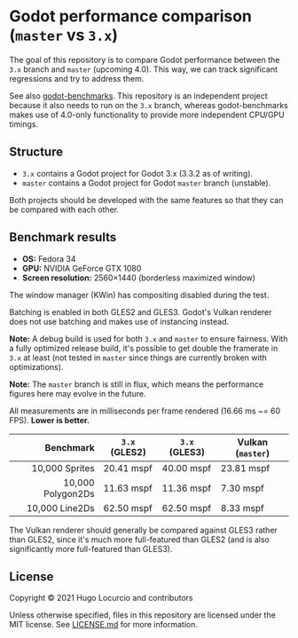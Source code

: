 # Godot performance comparison (`master` vs `3.x`)

The goal of this repository is to compare Godot performance between the
`3.x` branch and `master` (upcoming 4.0). This way, we can track significant
regressions and try to address them.

See also [godot-benchmarks](https://github.com/godotengine/godot-benchmarks).
This repository is an independent project because it also needs to run on the
`3.x` branch, whereas godot-benchmarks makes use of 4.0-only functionality to
provide more independent CPU/GPU timings.

## Structure

- `3.x` contains a Godot project for Godot 3.x (3.3.2 as of writing).
- `master` contains a Godot project for Godot `master` branch (unstable).

Both projects should be developed with the same features so that they can be
compared with each other.

## Benchmark results

- **OS:** Fedora 34
- **GPU:** NVIDIA GeForce GTX 1080
- **Screen resolution:** 2560×1440 (borderless maximized window)

The window manager (KWin) has compositing disabled during the test.

Batching is enabled in both GLES2 and GLES3. Godot's Vulkan renderer does not
use batching and makes use of instancing instead.

**Note:** A debug build is used for both `3.x` and `master` to ensure fairness.
With a fully optimized release build, it's possible to get double the framerate
in `3.x` at least (not tested in `master` since things are currently broken with
optimizations).

**Note:** The `master` branch is still in flux, which means the performance
figures here may evolve in the future.

All measurements are in milliseconds per frame rendered (16.66 ms ~= 60 FPS).
**Lower is better.**

|         Benchmark | `3.x` (GLES2) | `3.x` (GLES3) | Vulkan (`master`) |
|------------------:|---------------|---------------|-------------------|
|    10,000 Sprites | 20.41 mspf    | 40.00 mspf    | 23.81 mspf        |
| 10,000 Polygon2Ds | 11.63 mspf    | 11.36 mspf    | 7.30 mspf         |
|    10,000 Line2Ds | 62.50 mspf    | 62.50 mspf    | 8.33 mspf         |

The Vulkan renderer should generally be compared against GLES3 rather than
GLES2, since it's much more full-featured than GLES2 (and is also significantly
more full-featured than GLES3).

## License

Copyright © 2021 Hugo Locurcio and contributors

Unless otherwise specified, files in this repository are licensed under the
MIT license. See [LICENSE.md](LICENSE.md) for more information.
